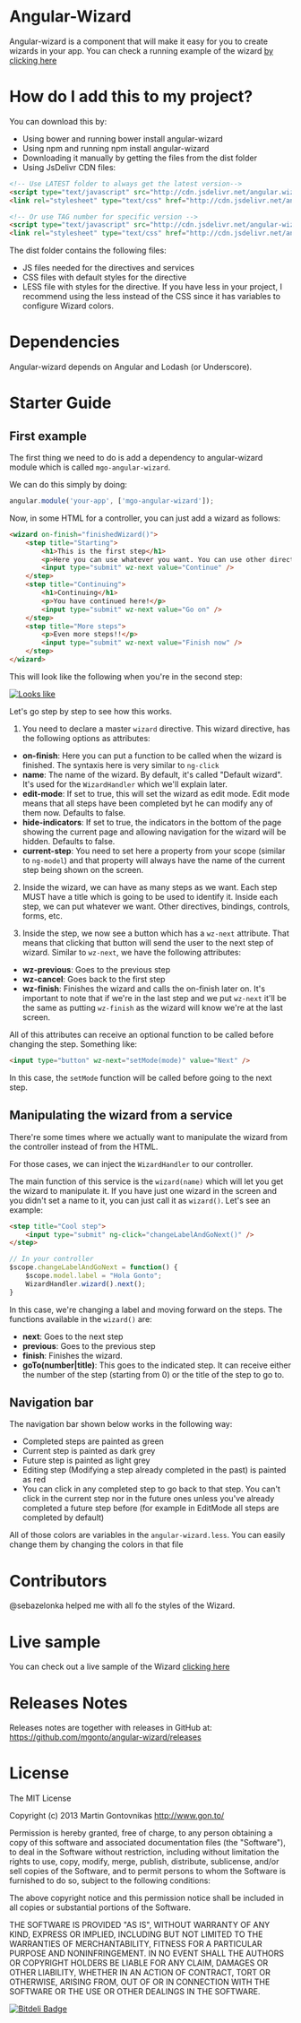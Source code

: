 # Angular-Wizard

Angular-wizard is a component that will make it easy for you to create wizards in your app. You can check a running example of the wizard [by clicking here](http://mgonto.github.io/angular-wizard/)

# How do I add this to my project?
You can download this by:

* Using bower and running bower install angular-wizard
* Using npm and running npm install angular-wizard
* Downloading it manually by getting the files from the dist folder
* Using JsDelivr CDN files:

````html
<!-- Use LATEST folder to always get the latest version-->
<script type="text/javascript" src="http://cdn.jsdelivr.net/angular.wizard/latest/angular-wizard.js"></script>
<link rel="stylesheet" type="text/css" href="http://cdn.jsdelivr.net/angular.wizard/latest/angular-wizard.css">

<!-- Or use TAG number for specific version -->
<script type="text/javascript" src="http://cdn.jsdelivr.net/angular-wizard/0.1.0/angular.wizard.js"></script>
<link rel="stylesheet" type="text/css" href="http://cdn.jsdelivr.net/angular.wizard/0.1.0/angular-wizard.css">
````

The dist folder contains the following files:

* JS files needed for the directives and services
* CSS files with default styles for the directive
* LESS file with styles for the directive. If you have less in your project, I recommend using the less instead of the CSS since it has variables to configure Wizard colors.

# Dependencies
Angular-wizard depends on Angular and Lodash (or Underscore).

# Starter Guide

## First example

The first thing we need to do is add a dependency to angular-wizard module which is called `mgo-angular-wizard`.

We can do this simply by doing: 

````js
angular.module('your-app', ['mgo-angular-wizard']);
````

Now, in some HTML for a controller, you can just add a wizard as follows:

````html
<wizard on-finish="finishedWizard()"> 
    <step title="Starting">
        <h1>This is the first step</h1>
        <p>Here you can use whatever you want. You can use other directives, binding, etc.</p>
        <input type="submit" wz-next value="Continue" />
    </step>
    <step title="Continuing">
        <h1>Continuing</h1>
        <p>You have continued here!</p>
        <input type="submit" wz-next value="Go on" />
    </step>
    <step title="More steps">
        <p>Even more steps!!</p>
        <input type="submit" wz-next value="Finish now" />
    </step>
</wizard>
````

This will look like the following when you're in the second step:

[![Looks like](http://f.cl.ly/items/2J0X0l2e3u3Q0R0q2C1Z/Screen%20Shot%202014-01-29%20at%206.14.29%20PM.png)](http://f.cl.ly/items/2J0X0l2e3u3Q0R0q2C1Z/Screen%20Shot%202014-01-29%20at%206.14.29%20PM.png)

Let's go step by step to see how this works.

1) You need to declare a master `wizard` directive. This wizard directive, has the following options as attributes:
* **on-finish**: Here you can put a function to be called when the wizard is finished. The syntaxis here is very similar to `ng-click`
* **name**: The name of the wizard. By default, it's called "Default wizard". It's used for the `WizardHandler` which we'll explain later.
* **edit-mode**: If set to true, this will set the wizard as edit mode. Edit mode means that all steps have been completed byt he can modify any of them now. Defaults to false.
* **hide-indicators**: If set to true, the indicators in the bottom of the page showing the current page and allowing navigation for the wizard will be hidden. Defaults to false.
* **current-step**: You need to set here a property from your scope (similar to `ng-model`) and that property will always have the name of the current step being shown on the screen.

2) Inside the wizard, we can have as many steps as we want. Each step MUST have a title which is going to be used to identify it. Inside each step, we can put whatever we want. Other directives, bindings, controls, forms, etc.

3) Inside the step, we now see a button which has a `wz-next` attribute. That means that clicking that button will send the user to the next step of wizard. Similar to `wz-next`, we have the following attributes:
* **wz-previous**: Goes to the previous step
* **wz-cancel**: Goes back to the first step
* **wz-finish**: Finishes the wizard and calls the on-finish later on. It's important to note that if we're in the last step and we put `wz-next` it'll be the same as putting `wz-finish` as the wizard will know we're at the last screen.

All of this attributes can receive an optional function to be called before changing the step. Something like:

````html
<input type="button" wz-next="setMode(mode)" value="Next" />
````

In this case, the `setMode` function will be called before going to the next step.

## Manipulating the wizard from a service
There're some times where we actually want to manipulate the wizard from the controller instead of from the HTML.

For those cases, we can inject the `WizardHandler` to our controller.

The main function of this service is the `wizard(name)` which will let you get the wizard to manipulate it. If you have just one wizard in the screen and you didn't set a name to it, you can just call it as `wizard()`. Let's see an example:

````html
<step title="Cool step">
    <input type="submit" ng-click="changeLabelAndGoNext()" />
</step>
````

````js
// In your controller
$scope.changeLabelAndGoNext = function() {
    $scope.model.label = "Hola Gonto";
    WizardHandler.wizard().next();
}
````

In this case, we're changing a label and moving forward on the steps.
The functions available in the `wizard()` are:
* **next**: Goes to the next step
* **previous**: Goes to the previous step
* **finish**: Finishes the wizard.
* **goTo(number|title)**: This goes to the indicated step. It can receive either the number of the step (starting from 0) or the title of the step to go to.

## Navigation bar

The navigation bar shown below works in the following way:

* Completed steps are painted as green
* Current step is painted as dark grey
* Future step is painted as light grey
* Editing step (Modifying a step already completed in the past) is painted as red
* You can click in any completed step to go back to that step. You can't click in the current step nor in the future ones unless you've already completed a future step before (for example in EditMode all steps are completed by default)

All of those colors are variables in the `angular-wizard.less`. You can easily change them by changing the colors in that file

# Contributors

@sebazelonka helped me with all fo the styles of the Wizard.

# Live sample

You can check out a live sample of the Wizard [clicking here](http://mgonto.github.io/angular-wizard/)

# Releases Notes
Releases notes are together with releases in GitHub at: https://github.com/mgonto/angular-wizard/releases


# License
The MIT License

Copyright (c) 2013 Martin Gontovnikas http://www.gon.to/

Permission is hereby granted, free of charge, to any person obtaining a copy of this software and associated documentation files (the "Software"), to deal in the Software without restriction, including without limitation the rights to use, copy, modify, merge, publish, distribute, sublicense, and/or sell copies of the Software, and to permit persons to whom the Software is furnished to do so, subject to the following conditions:

The above copyright notice and this permission notice shall be included in all copies or substantial portions of the Software.

THE SOFTWARE IS PROVIDED "AS IS", WITHOUT WARRANTY OF ANY KIND, EXPRESS OR IMPLIED, INCLUDING BUT NOT LIMITED TO THE WARRANTIES OF MERCHANTABILITY, FITNESS FOR A PARTICULAR PURPOSE AND NONINFRINGEMENT. IN NO EVENT SHALL THE AUTHORS OR COPYRIGHT HOLDERS BE LIABLE FOR ANY CLAIM, DAMAGES OR OTHER LIABILITY, WHETHER IN AN ACTION OF CONTRACT, TORT OR OTHERWISE, ARISING FROM, OUT OF OR IN CONNECTION WITH THE SOFTWARE OR THE USE OR OTHER DEALINGS IN THE SOFTWARE.


[![Bitdeli Badge](https://d2weczhvl823v0.cloudfront.net/mgonto/angular-wizard/trend.png)](https://bitdeli.com/free "Bitdeli Badge")


